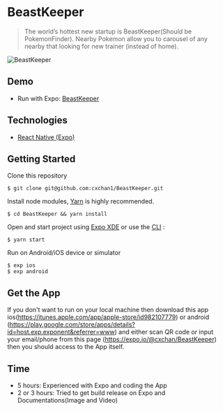 # BeastKeeper

> The worldʼs hottest new startup is BeastKeeper(Should be PokemonFinder). Nearby Pokemon allow you to carousel of any nearby that looking for new trainer (instead of home).

<img alt="BeastKeeper" src="assets/Video.MOV">

## Demo

- Run with Expo: [BeastKeeper](https://expo.io/@cxchan/BeastKeeper)

## Technologies
- [React Native (Expo)](https://docs.expo.io/versions/latest/)

## Getting Started
Clone this repository
```
$ git clone git@github.com:cxchan1/BeastKeeper.git
```
Install node modules, [Yarn](https://yarnpkg.com/en/) is highly recommended.
```
$ cd BeastKeeper && yarn install
```
Open and start project using [Expo XDE](https://expo.io/tools) or use the [CLI](https://github.com/expo/exp) :
```
$ yarn start
```
Run on Android/iOS device or simulator
```
$ exp ios
$ exp android
```
## Get the App
If you don't want to run on your local machine then download this app ios(https://itunes.apple.com/app/apple-store/id982107779) or android (https://play.google.com/store/apps/details?id=host.exp.exponent&referrer=www) and either scan QR code or input your email/phone from this page (https://expo.io/@cxchan/BeastKeeper) then you should access to the App itself.

## Time

- 5 hours: Experienced with Expo and coding the App
- 2 or 3 hours: Tried to get build release on Expo and Documentations(Image and Video)
